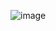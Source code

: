 
![image](https://github.com/eastbrain/KF-NIPT/assets/140467225/dacd03aa-39f8-4706-9885-8f86e995f3cf)
